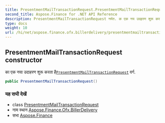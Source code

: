 ```yaml
---
title: PresentmentMailTransactionRequest.PresentmentMailTransactionRequest
second_title: Aspose.Finance for .NET API Reference
description: PresentmentMailTransactionRequest नर्मत. क एक नय उदहरण शुरू करत हैPresentmentMailTransactionRequest वर्ग.
type: docs
weight: 10
url: /hi/net/aspose.finance.ofx.billerdelivery/presentmentmailtransactionrequest/presentmentmailtransactionrequest/
---
```

## PresentmentMailTransactionRequest constructor

का एक नया उदाहरण शुरू करता है[`PresentmentMailTransactionRequest`](../) वर्ग.

```csharp
public PresentmentMailTransactionRequest()
```

### यह सभी देखें

* class [PresentmentMailTransactionRequest](../)
* नाम स्थान [Aspose.Finance.Ofx.BillerDelivery](../../presentmentmailtransactionrequest/)
* सभा [Aspose.Finance](../../../)


